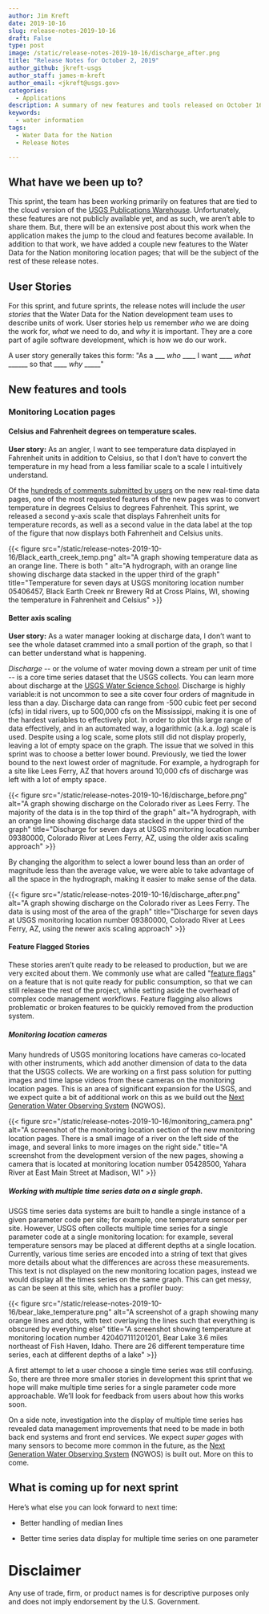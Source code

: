 ```yaml
---
author: Jim Kreft
date: 2019-10-16
slug: release-notes-2019-10-16
draft: False
type: post
image: /static/release-notes-2019-10-16/discharge_after.png
title: "Release Notes for October 2, 2019"
author_github: jkreft-usgs
author_staff: james-m-kreft
author_email: <jkreft@usgs.gov>
categories:
  - Applications
description: A summary of new features and tools released on October 16, 2019
keywords:
  - water information
tags:
  - Water Data for the Nation
  - Release Notes

---
```


## What have we been up to?

This sprint, the team has been working primarily on features that are tied to the cloud version of the [USGS Publications Warehouse](https://pubs.er.usgs.gov/). Unfortunately, these features are not publicly available yet, and as such, we aren’t able to share them. But, there will be an extensive post about this work when the application makes the jump to the cloud and features become available.  In addition to that work, we have added a couple new features to the Water Data for the Nation monitoring location pages; that will be the subject of the rest of these release notes.

## User Stories

For this sprint, and future sprints, the release notes will include the *user stories* that the Water Data for the Nation development team uses to describe units of work. User stories help us remember *who* we are doing the work for, *what* we need to do, and *why* it is important. They are a core part of agile software development, which is how we do our work.

A user story generally takes this form: "As a ___ *who* ____ I want ____ *what* ______ so that ____ *why* _____"


## New features and tools

### Monitoring Location pages

#### Celsius and Fahrenheit degrees on temperature scales.

**User story:** As an angler, I want to see temperature data displayed in Fahrenheit units in addition to Celsius, so that I don’t have to convert the temperature in my head from a less familiar scale to a scale I intuitively understand.

Of the [hundreds of comments submitted by users](https://waterdata.usgs.gov/blog/wdfn-firstlook/) on the new real-time data pages, one of the most requested features of the new pages was to convert temperature in degrees Celsius to degrees Fahrenheit. This sprint, we released a second y-axis scale that displays Fahrenheit units for temperature records, as well as a second value in the data label at the top of the figure that now displays both Fahrenheit and Celsius units.

{{< figure src="/static/release-notes-2019-10-16/Black_earth_creek_temp.png" alt="A graph showing temperature data as an orange line.  There is both " alt="A hydrograph, with an orange line showing discharge data stacked in the upper third of the graph" title="Temperature for seven days at USGS monitoring location number 05406457, Black Earth Creek nr Brewery Rd at Cross Plains, WI, showing the temperature in Fahrenheit and Celsius" >}}


#### Better axis scaling

**User story:** As a water manager looking at discharge data, I don’t want to see the whole dataset crammed into a small portion of the graph, so that I can better understand what is happening.

*Discharge* -- or the volume of water moving down a stream per unit of time  --  is a core time series dataset that the USGS collects. You can learn more about discharge at the [USGS Water Science School](https://www.usgs.gov/special-topic/water-science-school/science/how-streamflow-measured). Discharge is highly variable:it is not uncommon to see a site cover four orders of magnitude in less than a day. Discharge data can range from -500 cubic feet per second (cfs) in tidal rivers, up to 500,000 cfs on the Mississippi, making it is one of the hardest variables to effectively plot. In order to plot this large range of data effectively, and in an automated way,  a logarithmic (a.k.a. *log*) scale is used. Despite using a log scale, some plots still did not display properly, leaving a lot of empty space on the graph. The issue that we solved in this sprint was to choose a better lower bound. Previously, we tied the lower bound to the next lowest order of magnitude. For example, a hydrograph for a  site like Lees Ferry, AZ  that hovers around 10,000 cfs of discharge was left with a lot of empty space.

{{< figure src="/static/release-notes-2019-10-16/discharge_before.png" alt="A graph showing discharge on the Colorado river as Lees Ferry. The majority of the data is in the top third of the graph" alt="A hydrograph, with an orange line showing discharge data stacked in the upper third of the graph" title="Discharge for seven days at USGS monitoring location number 09380000, Colorado River at Lees Ferry, AZ, using the older axis scaling approach" >}}

By changing the algorithm to select a lower bound less than an order of magnitude less than the average value, we were able to take advantage of all the space in the hydrograph, making it easier to make sense of the data.

{{< figure src="/static/release-notes-2019-10-16/discharge_after.png" alt="A graph showing discharge on the Colorado river as Lees Ferry. The data is using most of the area of the graph" title="Discharge for seven days at USGS monitoring location number 09380000, Colorado River at Lees Ferry, AZ, using the newer axis scaling approach" >}}

#### Feature Flagged Stories

These stories aren’t quite ready to be released to production, but we are very excited about them. We commonly use what are called "[feature flags](https://martinfowler.com/articles/feature-toggles.html)" on a feature that is not quite ready for public consumption, so that we can still release the rest of the project, while setting aside the overhead of complex code management workflows. Feature flagging also allows problematic or broken features to be quickly removed from the production system.

##### Monitoring location cameras

Many hundreds of USGS monitoring locations have cameras co-located with other instruments, which add another dimension of data to the data that the USGS collects. We are working on a first pass solution for putting images and time lapse videos from these cameras on the monitoring location pages. This is an area of significant expansion for the USGS, and we expect quite a bit of additional work on this as we build out the [Next Generation Water Observing System](https://www.usgs.gov/science/usgs-next-generation-water-observing-system-ngwos) (NGWOS).

{{< figure src="/static/release-notes-2019-10-16/monitoring_camera.png" alt="A screenshot of the monitoring location section of the new monitoring location pages.  There is a small image of a river on the left side of the image, and several links to more images on the right side." title="A screenshot from the development version of the new pages, showing a camera that is located at monitoring location number 05428500, Yahara River at East Main Street at Madison, WI" >}}


##### Working with multiple time series data on a single graph.

USGS time series data systems are built to handle a single instance of a given parameter code per site; for example, one temperature sensor per site. However, USGS often collects multiple time series for a single parameter code at a single monitoring location: for example, several temperature sensors may be placed at different depths at a single location.  Currently, various time series are encoded into a string of text that gives more details about what the differences are across these measurements. This text is not displayed on the new monitoring location pages, instead we would display all the times series on the same graph. This can get messy, as can be seen at this site, which has a profiler buoy:

{{< figure src="/static/release-notes-2019-10-16/bear_lake_temperature.png" alt="A screenshot of a graph showing many orange lines and dots, with text overlaying the lines such that everything is obscured by everything else" title="A screenshot showing temperature at monitoring location number 420407111201201, Bear Lake 3.6 miles northeast of Fish Haven, Idaho.  There are 26 different temperature time series, each at different depths of a lake" >}}



A first attempt to let a user choose a single time series was still confusing. So, there are  three more smaller stories in development this sprint that we hope will make multiple time series for a single parameter code more approachable. We’ll look for feedback from users about how this works soon.

On a side note, investigation into the display of multiple time series has revealed data management improvements that need to be made in both back end systems and front end services. We expect *super gages* with many sensors to become more common in the future, as the [Next Generation Water Observing System](https://www.usgs.gov/science/usgs-next-generation-water-observing-system-ngwos) (NGWOS) is built out. More on this to come.

## What is coming up for next sprint

Here’s what else you can look forward to next time:

* Better handling of median lines

* Better time series data display for multiple time series on one parameter






Disclaimer
==========
Any use of trade, firm, or product names is for descriptive purposes only and does not imply endorsement by the U.S. Government.
